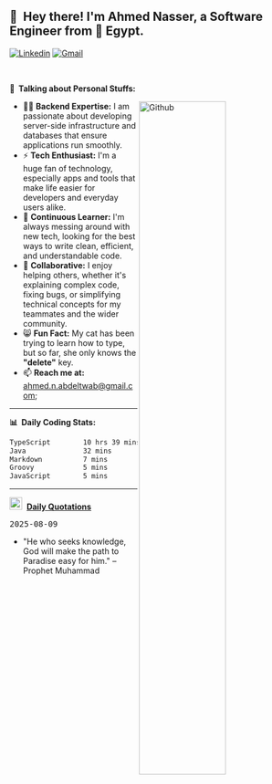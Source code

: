 <!-- Your title -->
## 👋&nbsp; Hey there! I'm Ahmed Nasser, a Software Engineer from 🚀 Egypt.
<!-- Your badges
You can use the website to generate badges: https://shields.io/
-->

[![Linkedin](https://img.shields.io/badge/-LinkedIn-blue?style=flat&logo=Linkedin&logoColor=white)](https://www.linkedin.com/in/ahmed-n-abdeltwab/)
[![Gmail](https://img.shields.io/badge/-Gmail-c14438?style=flat&logo=Gmail&logoColor=white)](mailto:ahmed.n.abdeltwab+githubProfile1@gmail.com)

&nbsp;

<!-- Talking about you -->
**🚀&nbsp; Talking about Personal Stuffs:**

<!-- Any image aligned to the right. Beware the width -->
<img width="55%" align="right" alt="Github" src="https://raw.githubusercontent.com/onimur/.github/master/.resources/git-header.svg" />

* 👨‍💻 **Backend Expertise:** I am passionate about developing server-side infrastructure and databases that ensure applications run smoothly.
* ⚡ **Tech Enthusiast:** I'm a huge fan of technology, especially apps and tools that make life easier for developers and everyday users alike.
* 🌱 **Continuous Learner:** I'm always messing around with new tech, looking for the best ways to write clean, efficient, and understandable code.
* 🤝 **Collaborative:** I enjoy helping others, whether it's explaining complex code, fixing bugs, or simplifying technical concepts for my teammates and the wider community.
* 😸 **Fun Fact:** My cat has been trying to learn how to type, but so far, she only knows the **"delete"** key.
* 📫 **Reach me at:** [ahmed.n.abdeltwab@gmail.com](mailto:ahmed.n.abdeltwab+githubProfile2@gmail.com);

---

**📊&nbsp; Daily Coding Stats:**
<!--START_SECTION:waka-->

```txt
TypeScript        10 hrs 39 mins  ███████████████████████░░   91.66 %
Java              32 mins         █░░░░░░░░░░░░░░░░░░░░░░░░   04.65 %
Markdown          7 mins          ▒░░░░░░░░░░░░░░░░░░░░░░░░   01.07 %
Groovy            5 mins          ▒░░░░░░░░░░░░░░░░░░░░░░░░   00.77 %
JavaScript        5 mins          ▒░░░░░░░░░░░░░░░░░░░░░░░░   00.72 %
```

<!--END_SECTION:waka-->

---

<span><img src="https://emojis.slackmojis.com/emojis/images/1621024394/39092/cat-roll.gif?1621024394" width="22" style="pointer-events: none;" />&nbsp; <a href="https://github.com/ahmed-n-abdeltwab/ahmed-n-abdeltwab/blob/master/quotations.md"><strong>Daily Quotations</strong></a></span>

<kbd>2025-08-09</kbd>

- "He who seeks knowledge, God will make the path to Paradise easy for him." – Prophet Muhammad

<!-- Randomly taken from quotations.md -->
